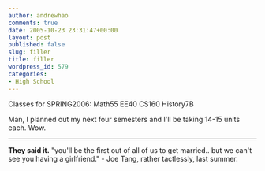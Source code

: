 ```yaml
---
author: andrewhao
comments: true
date: 2005-10-23 23:31:47+00:00
layout: post
published: false
slug: filler
title: filler
wordpress_id: 579
categories:
- High School
---
```


Classes for SPRING2006:
Math55
EE40
CS160
History7B

Man, I planned out my next four semesters and I'll be taking 14-15 units each. Wow.

------------------------------------------------------------
**They said it.**
"you'll be the first out of all of us to get married.. but we can't see you having a girlfriend." - Joe Tang, rather tactlessly, last summer.
